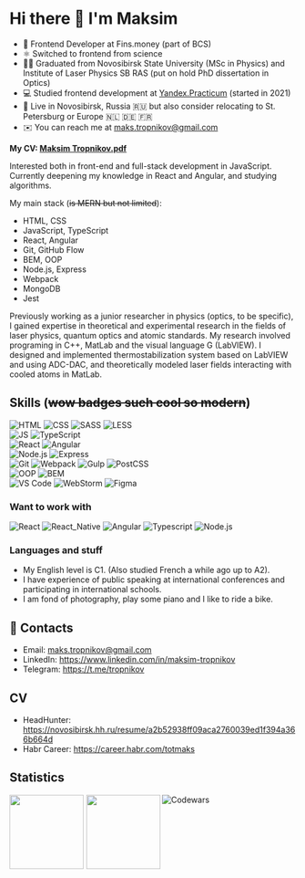 # Hi there 👋 I'm Maksim

- 🏢 Frontend Developer at Fins.money (part of BCS)
- ⚛️ Switched to frontend from science
- 👨‍🎓 Graduated from Novosibirsk State University (MSc in Physics) and Institute of Laser Physics SB RAS (put on hold PhD dissertation in Optics)
- 💻 Studied frontend development at [Yandex.Practicum](https://practicum.yandex.ru) (started in 2021)
- 📍 Live in Novosibirsk, Russia 🇷🇺  but also consider relocating to St. Petersburg or Europe 🇳🇱 🇩🇪 🇫🇷
- ✉️ You can reach me at maks.tropnikov@gmail.com

**My CV: [Maksim Tropnikov.pdf](https://raw.githubusercontent.com/tropnikov/tropnikov/master/Maksim-Tropnikov-Frontend-CV.pdf)**


Interested both in front-end and full-stack development in JavaScript. Currently deepening my knowledge in React and Angular, and studying algorithms.

My main stack (~~is MERN but not limited~~):
- HTML, CSS  
- JavaScript, TypeScript  
- React, Angular  
- Git, GitHub Flow  
- BEM, OOP  
- Node.js, Express  
- Webpack  
- MongoDB  
- Jest  

Previously working as a junior researcher in physics (optics, to be specific), I gained expertise in theoretical and experimental research in the fields of laser physics, quantum optics and atomic standards. My research involved programing in C++, MatLab and the visual language G (LabVIEW). I designed and implemented thermostabilization system based on LabVIEW and using ADC-DAC, and theoretically modeled laser fields interacting with cooled atoms in MatLab.

## Skills (~~wow badges such cool so modern~~)

![HTML](https://img.shields.io/badge/HTML-20232A?style=for-the-badge&logo=html5)  ![CSS](https://img.shields.io/badge/-CSS-20232A?style=for-the-badge&logo=css3)  ![SASS](https://img.shields.io/badge/-SASS-20232A?style=for-the-badge&logo=SASS) ![LESS](https://img.shields.io/badge/-LESS-20232A?style=for-the-badge&logo=LESS)  
![JS](https://img.shields.io/badge/-JavaScript-20232A?style=for-the-badge&logo=javascript)  ![TypeScript](https://img.shields.io/badge/-TypeScript-20232A?style=for-the-badge&logo=TypeScript)  
![React](https://img.shields.io/badge/-React-20232A?style=for-the-badge&logo=react) ![Angular](https://img.shields.io/badge/-Angular-20232A?style=for-the-badge&logo=angular)  
![Node.js](https://img.shields.io/badge/-Node.js-20232A?style=for-the-badge&logo=node.js)  ![Express](https://img.shields.io/badge/-Express-20232A?style=for-the-badge&logo=Express)  
![Git](https://img.shields.io/badge/-Git-20232A?style=for-the-badge&logo=git)  ![Webpack](https://img.shields.io/badge/-Webpack-20232A?style=for-the-badge&logo=webpack)  ![Gulp](https://img.shields.io/badge/-gulp-20232A?style=for-the-badge&logo=gulp)  ![PostCSS](https://img.shields.io/badge/-PostCSS-20232A?style=for-the-badge&logo=postcss)  
![OOP](https://img.shields.io/badge/-OOP-20232A?style=for-the-badge&logo=oop)  ![BEM](https://img.shields.io/badge/-BEM-20232A?style=for-the-badge&logo=BEM)  
![VS Code](https://img.shields.io/badge/-VS_Code-20232A?style=for-the-badge&logo=visualstudiocode)  ![WebStorm](https://img.shields.io/badge/-WebStorm-20232A?style=for-the-badge&logo=WebStorm)  ![Figma](https://img.shields.io/badge/-Figma-20232A?style=for-the-badge&logo=figma)

### Want to work with  

![React](https://img.shields.io/badge/-React-20232A?style=for-the-badge&logo=react)  ![React_Native](https://img.shields.io/badge/-React_Native-20232A?style=for-the-badge&logo=react)  ![Angular](https://img.shields.io/badge/-Angular-20232A?style=for-the-badge&logo=angular)  ![Typescript](https://img.shields.io/badge/-Typescript-20232A?style=for-the-badge&logo=typescript) ![Node.js](https://img.shields.io/badge/-Node.js-20232A?style=for-the-badge&logo=node.js)  

### Languages and stuff
- My English level is C1. (Also studied French a while ago up to A2).
- I have experience of public speaking at international conferences and participating in international schools.
- I am fond of photography, play some piano and I like to ride a bike.

## 🤝 Contacts
- Email: maks.tropnikov@gmail.com
- LinkedIn: https://www.linkedin.com/in/maksim-tropnikov
- Telegram: https://t.me/tropnikov  

## CV
* HeadHunter: https://novosibirsk.hh.ru/resume/a2b52938ff09aca2760039ed1f394a366b664d
* Habr Career: https://career.habr.com/totmaks
<!-- HeadHunter: https://novosibirsk.hh.ru/resume/9803f6c3ff07f93bae0039ed1f4a7351586950 -->

## Statistics  

<div>
<a href="https://github-readme-stats.vercel.app/api?username=tropnikov&count_private=true&show_icons=true&hide=contribs,issues&theme=react">
<img align="left" height="130px" style="margin-right: 5px" src="https://github-readme-stats.vercel.app/api?username=tropnikov&count_private=true&show_icons=true&hide=contribs,issues&theme=react">
</a>
<a href="https://github-readme-stats.vercel.app/api/top-langs/?username=tropnikov&layout=compact&theme=react">
<img align="left" height="130px" src="https://github-readme-stats.vercel.app/api/top-langs/?username=tropnikov&layout=compact&theme=react"/>
</a>
</div>  

<!--
[![Tropnikov GitHub stats](https://github-readme-stats.vercel.app/api?username=tropnikov&count_private=true&show_icons=true&hide=contribs,issues)
](https://github-readme-stats.vercel.app/api?username=tropnikov&count_private=true&show_icons=true)  

[![Top Langs](https://github-readme-stats.vercel.app/api/top-langs/?username=tropnikov&layout=compact)](https://github-readme-stats.vercel.app/api/top-langs/?username=tropnikov)  
-->  
  
![Codewars](https://www.codewars.com/users/tropnikov/badges/large)

<!--
**tropnikov/tropnikov** is a ✨ _special_ ✨ repository because its `README.md` (this file) appears on your GitHub profile.

Here are some ideas to get you started:

- 🔭 I’m currently working on ...
- 🌱 I’m currently learning ...
- 👯 I’m looking to collaborate on ...
- 🤔 I’m looking for help with ...
- 💬 Ask me about ...
- 📫 How to reach me: ...
- 😄 Pronouns: ...
- ⚡ Fun fact: ...
-->
